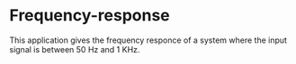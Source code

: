 # Frequency-response
This application gives the frequency responce of a system where the input signal is between 50 Hz and 1 KHz.
